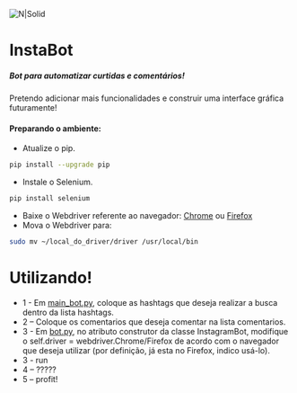 
![N|Solid](https://i.imgur.com/33xjIQf.jpg)

# InstaBot

##### Bot para automatizar curtidas e comentários! 

Pretendo adicionar mais funcionalidades e construir uma interface gráfica futuramente!



#### Preparando o ambiente:
   - Atualize o pip.
   ```sh
pip install --upgrade pip 
```
  - Instale o Selenium.
   ```sh
pip install selenium
```
  - Baixe o Webdriver referente ao navegador: [Chrome](https://chromedriver.chromium.org/downloads) ou [Firefox](https://github.com/mozilla/geckodriver/releases)
  - Mova o Webdriver para:
   ```sh
sudo mv ~/local_do_driver/driver /usr/local/bin
```


# Utilizando!
- 1 - Em [main_bot.py](https://github.com/drbuche/InstaBot/blob/master/instabot/main_bot.py), coloque as hashtags que deseja realizar a busca dentro da lista hashtags.
- 2 – Coloque os comentarios que deseja comentar na lista comentarios.
- 3 - Em [bot.py](https://github.com/drbuche/InstaBot/blob/master/instabot/bot.py), no atributo construtor da classe InstagramBot, modifique o self.driver = webdriver.Chrome/Firefox de acordo com o navegador que deseja utilizar (por definição, já esta no Firefox, indico usá-lo).
- 3 - run
- 4 – ?????
- 5 – profit!
